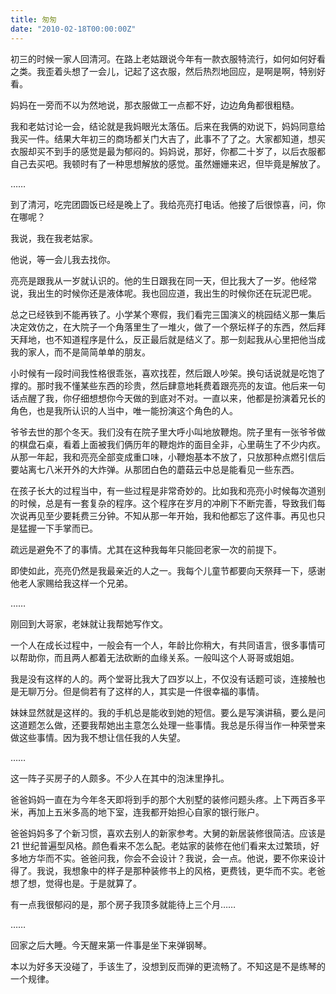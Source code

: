 ```yaml
---
title: 匆匆
date: "2010-02-18T00:00:00Z"
---
```


初三的时候一家人回清河。在路上老姑跟说今年有一款衣服特流行，如何如何好看之类。我歪着头想了一会儿，记起了这衣服，然后热烈地回应，是啊是啊，特别好看。

妈妈在一旁而不以为然地说，那衣服做工一点都不好，边边角角都很粗糙。

我和老姑讨论一会，结论就是我妈眼光太落伍。后来在我俩的劝说下，妈妈同意给我买一件。结果大年初三的商场都关门大吉了，此事不了了之。大家都知道，想买衣服却买不到手的感觉是最为郁闷的。妈妈说，那好，你都二十岁了，以后衣服都自己去买吧。我顿时有了一种思想解放的感觉。虽然姗姗来迟，但毕竟是解放了。

……

到了清河，吃完团圆饭已经是晚上了。我给亮亮打电话。他接了后很惊喜，问，你在哪呢？

我说，我在我老姑家。

他说，等一会儿我去找你。

亮亮是跟我从一岁就认识的。他的生日跟我在同一天，但比我大了一岁。他经常说，我出生的时候你还是液体呢。我也回应道，我出生的时候你还在玩泥巴呢。

总之已经铁到不能再铁了。小学某个寒假，我们看完三国演义的桃园结义那一集后决定效仿之，在大院子一个角落里生了一堆火，做了一个祭坛样子的东西，然后拜天拜地，也不知道程序是什么，反正最后就是结义了。那一刻起我从心里把他当成我的家人，而不是简简单单的朋友。

小时候有一段时间我性格很乖张，喜欢找茬，然后跟人吵架。换句话说就是吃饱了撑的。那时我不懂某些东西的珍贵，然后肆意地耗费着跟亮亮的友谊。他后来一句话点醒了我，你仔细想想你今天做的到底对不对。一直以来，他都是扮演着兄长的角色，也是我所认识的人当中，唯一能扮演这个角色的人。

爷爷去世的那个冬天。我们没有在院子里大呼小叫地放鞭炮。院子里有一张爷爷做的棋盘石桌，看着上面被我们俩历年的鞭炮炸的面目全非，心里萌生了不少内疚。从那一年起，我和亮亮全部变成重口味，小鞭炮基本不放了，只放那种点燃引信后要站离七八米开外的大炸弹。从那团白色的蘑菇云中总是能看见一些东西。

在孩子长大的过程当中，有一些过程是非常奇妙的。比如我和亮亮小时候每次道别的时候，总是有一套复杂的程序。这个程序在岁月的冲刷下不断完善，导致我们每次说再见至少要耗费三分钟。不知从那一年开始，我和他都忘了这件事。再见也只是猛握一下手掌而已。

疏远是避免不了的事情。尤其在这种我每年只能回老家一次的前提下。

即使如此，亮亮仍然是我最亲近的人之一。我每个儿童节都要向天祭拜一下，感谢他老人家赐给我这样一个兄弟。

……

刚回到大哥家，老妹就让我帮她写作文。

一个人在成长过程中，一般会有一个人，年龄比你稍大，有共同语言，很多事情可以帮助你，而且两人都着无法砍断的血缘关系。一般叫这个人哥哥或姐姐。

我是没有这样的人的。两个堂哥比我大了四岁以上，不仅没有话题可谈，连接触也是无聊万分。但是倘若有了这样的人，其实是一件很幸福的事情。

妹妹显然就是这样的。我的手机总是能收到她的短信。要么是写演讲稿，要么是问这道题怎么做，还要我帮她出主意怎么处理一些事情。我总是乐得当作一种荣誉来做这些事情。因为我不想让信任我的人失望。

……

这一阵子买房子的人颇多。不少人在其中的泡沫里挣扎。

爸爸妈妈一直在为今年冬天即将到手的那个大别墅的装修问题头疼。上下两百多平米，再加上五米多高的地下室，连我都开始担心自家的银行账户。

爸爸妈妈多了个新习惯，喜欢去别人的新家参考。大舅的新居装修很简洁。应该是 21 世纪普遍型风格。颜色看来不怎么配。老姑家的装修在他们看来太过繁琐，好多地方华而不实。爸爸问我，你会不会设计？我说，会一点。他说，要不你来设计得了。我说，我想象中的样子是那种装修书上的风格，更费钱，更华而不实。老爸想了想，觉得也是。于是就算了。

有一点我很郁闷的是，那个房子我顶多就能待上三个月……

……

回家之后大睡。今天醒来第一件事是坐下来弹钢琴。

本以为好多天没碰了，手该生了，没想到反而弹的更流畅了。不知这是不是练琴的一个规律。
